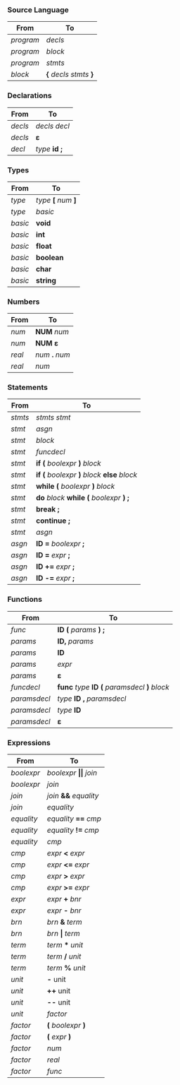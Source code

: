 ### Source Language

| From | To |
| -- | -- |
| _program_ | _decls_|
| _program_ | _block_ |
| _program_ | _stmts_ |
| _block_ | **{** _decls_ _stmts_ **}** |

### Declarations

| From | To |
| -- | -- |
| _decls_ | _decls_ _decl_|
| _decls_ | **ε** |
| _decl_ | _type_ **id** **;** |

### Types

| From | To |
| -- | -- |
| _type_ | _type_ **\[** _num_ **]** |
| _type_ | _basic_ |
| _basic_ | **void** |
| _basic_ | **int** |
| _basic_ | **float** |
| _basic_ | **boolean** |
| _basic_ | **char** |
| _basic_ | **string** |

### Numbers

| From | To |
| -- | -- |
| _num_ | **NUM** _num_ |
| _num_ | **NUM** **ε** |
| _real_ | _num_ **.** _num_ |
| _real_ | _num_ |

### Statements

| From | To |
| -- | -- |
| _stmts_ | _stmts_ _stmt_ |
| _stmt_ | _asgn_ |
| _stmt_ | _block_ |
| _stmt_ | _funcdecl_ |
| _stmt_ | **if** **(** _boolexpr_ **)** _block_ |
| _stmt_ | **if** **(** _boolexpr_ **)** _block_ **else** _block_ |
| _stmt_ | **while** **(** _boolexpr_ **)** _block_ |
| _stmt_ | **do** _block_ **while** **(** _boolexpr_ **)** **;** |
| _stmt_ | **break** **;** |
| _stmt_ | **continue** **;** |
| _stmt_ | _asgn_ |
| _asgn_ | **ID =** _boolexpr_ **;** |
| _asgn_ | **ID =** _expr_ **;** |
| _asgn_ | **ID +=** _expr_ **;** |
| _asgn_ | **ID -=** _expr_ **;** |

### Functions
| From | To |
| -- | -- |
| _func_ |  **ID (** _params_ **)** **;** |
| _params_ |  **ID,** _params_|
| _params_ |  **ID** |
| _params_ |  _expr_ |
| _params_ | **ε** |
| _funcdecl_ | **func** _type_ **ID (** _paramsdecl_ **)** _block_ |
| _paramsdecl_ | _type_ **ID** **,** _paramsdecl_|
| _paramsdecl_ | _type_ **ID** |
| _paramsdecl_ | **ε** |

### Expressions

| From | To |
| -- | -- |
| _boolexpr_ | _boolexpr_ **\|\|** _join_ |
| _boolexpr_ | _join_ |
| _join_ | _join_ **&&** _equality_ |
| _join_ | _equality_ |
| _equality_ | _equality_ **\=\=** _cmp_ |
| _equality_ | _equality_ **\!\=** _cmp_ |
| _equality_ | _cmp_ |
| _cmp_ | _expr_ **<** _expr_ |
| _cmp_ | _expr_ **<=** _expr_ |
| _cmp_ | _expr_ **>** _expr_ |
| _cmp_ | _expr_ **>=** _expr_ |
| _expr_ | _expr_ **+** _bnr_ |
| _expr_ | _expr_ **-** _bnr_ |
| _brn_ | _brn_ **&** _term_ |
| _brn_ | _brn_ **\|** _term_ |
| _term_ | _term_ **\*** _unit_ |
| _term_ | _term_ **\/** _unit_ |
| _term_ | _term_ **%** _unit_ |
| _unit_ | **-** unit |
| _unit_ | **++** unit |
| _unit_ | **--** unit |
| _unit_ | _factor_ |
| _factor_ | **(** _boolexpr_ **)**  |
| _factor_ | **(** _expr_ **)**  |
| _factor_ | _num_  |
| _factor_ | _real_  |
| _factor_ | _func_  |

